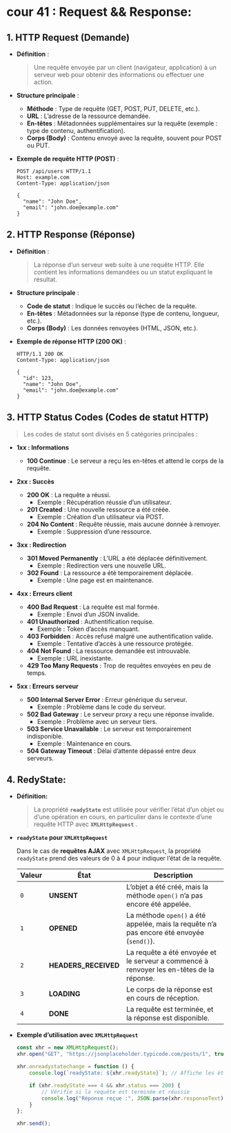 # cour 41 : **Request && Response:**

## 1. **HTTP Request (Demande)**

-   **Définition** :

    > Une requête envoyée par un client (navigateur, application) à un serveur web pour obtenir des informations ou effectuer une action.

-   **Structure principale** :

    -   **Méthode** : Type de requête (GET, POST, PUT, DELETE, etc.).
    -   **URL** : L’adresse de la ressource demandée.
    -   **En-têtes** : Métadonnées supplémentaires sur la requête (exemple : type de contenu, authentification).
    -   **Corps (Body)** : Contenu envoyé avec la requête, souvent pour POST ou PUT.

-   **Exemple de requête HTTP (POST)** :

    ```
    POST /api/users HTTP/1.1
    Host: example.com
    Content-Type: application/json

    {
      "name": "John Doe",
      "email": "john.doe@example.com"
    }
    ```

## 2. **HTTP Response (Réponse)**

-   **Définition** :

    > La réponse d’un serveur web suite à une requête HTTP. Elle contient les informations demandées ou un statut expliquant le résultat.

-   **Structure principale** :

    -   **Code de statut** : Indique le succès ou l’échec de la requête.
    -   **En-têtes** : Métadonnées sur la réponse (type de contenu, longueur, etc.).
    -   **Corps (Body)** : Les données renvoyées (HTML, JSON, etc.).

-   **Exemple de réponse HTTP (200 OK)** :

    ```
    HTTP/1.1 200 OK
    Content-Type: application/json

    {
      "id": 123,
      "name": "John Doe",
      "email": "john.doe@example.com"
    }
    ```

## 3. **HTTP Status Codes (Codes de statut HTTP)**

> Les codes de statut sont divisés en 5 catégories principales :

-   **1xx : Informations**

    -   **100 Continue** : Le serveur a reçu les en-têtes et attend le corps de la requête.

-   **2xx : Succès**

    -   **200 OK** : La requête a réussi.
        -   Exemple : Récupération réussie d’un utilisateur.
    -   **201 Created** : Une nouvelle ressource a été créée.
        -   Exemple : Création d’un utilisateur via POST.
    -   **204 No Content** : Requête réussie, mais aucune donnée à renvoyer.
        -   Exemple : Suppression d’une ressource.

-   **3xx : Redirection**

    -   **301 Moved Permanently** : L’URL a été déplacée définitivement.
        -   Exemple : Redirection vers une nouvelle URL.
    -   **302 Found** : La ressource a été temporairement déplacée.
        -   Exemple : Une page est en maintenance.

-   **4xx : Erreurs client**

    -   **400 Bad Request** : La requête est mal formée.
        -   Exemple : Envoi d’un JSON invalide.
    -   **401 Unauthorized** : Authentification requise.
        -   Exemple : Token d’accès manquant.
    -   **403 Forbidden** : Accès refusé malgré une authentification valide.
        -   Exemple : Tentative d’accès à une ressource protégée.
    -   **404 Not Found** : La ressource demandée est introuvable.
        -   Exemple : URL inexistante.
    -   **429 Too Many Requests** : Trop de requêtes envoyées en peu de temps.

-   **5xx : Erreurs serveur**

    -   **500 Internal Server Error** : Erreur générique du serveur.
        -   Exemple : Problème dans le code du serveur.
    -   **502 Bad Gateway** : Le serveur proxy a reçu une réponse invalide.
        -   Exemple : Problème avec un serveur tiers.
    -   **503 Service Unavailable** : Le serveur est temporairement indisponible.
        -   Exemple : Maintenance en cours.
    -   **504 Gateway Timeout** : Délai d’attente dépassé entre deux serveurs.

## 4. **RedyState:**

-   **Définition:**

    > La propriété **`readyState`** est utilisée pour vérifier l’état d’un objet ou d’une opération en cours, en particulier dans le contexte d’une requête HTTP avec **`XMLHttpRequest`** .

-   **`readyState` pour `XMLHttpRequest`**

    Dans le cas de **requêtes AJAX** avec `XMLHttpRequest`, la propriété `readyState` prend des valeurs de 0 à 4 pour indiquer l’état de la requête.

    | Valeur | État                 | Description                                                                               |
    | ------ | -------------------- | ----------------------------------------------------------------------------------------- |
    | `0`    | **UNSENT**           | L’objet a été créé, mais la méthode `open()` n’a pas encore été appelée.                  |
    | `1`    | **OPENED**           | La méthode `open()` a été appelée, mais la requête n’a pas encore été envoyée (`send()`). |
    | `2`    | **HEADERS_RECEIVED** | La requête a été envoyée et le serveur a commencé à renvoyer les en-têtes de la réponse.  |
    | `3`    | **LOADING**          | Le corps de la réponse est en cours de réception.                                         |
    | `4`    | **DONE**             | La requête est terminée, et la réponse est disponible.                                    |

-   **Exemple d’utilisation avec `XMLHttpRequest`**

    ```javascript
    const xhr = new XMLHttpRequest();
    xhr.open("GET", "https://jsonplaceholder.typicode.com/posts/1", true);

    xhr.onreadystatechange = function () {
        console.log(`readyState: ${xhr.readyState}`); // Affiche les étapes de la requête

        if (xhr.readyState === 4 && xhr.status === 200) {
            // Vérifie si la requête est terminée et réussie
            console.log("Réponse reçue :", JSON.parse(xhr.responseText));
        }
    };

    xhr.send();
    ```
